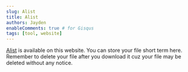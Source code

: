 ```yaml
---
slug: Alist
title: Alist
authors: Jayden
enableComments: true # for Gisqus
tags: [tool, website]
---
```


[Alist](https://pan.zengxud.top) is available on this website. You can store your file short term here. Remember to delete your file after you download it cuz your file may be deleted without any notice.